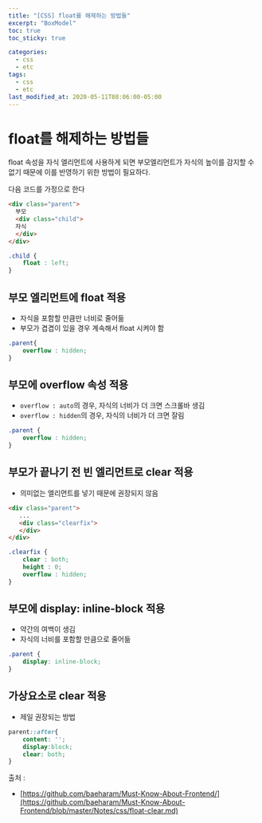 ```yaml
---
title: "[CSS] float를 해제하는 방법들"
excerpt: "BoxModel"
toc: true
toc_sticky: true

categories:
  - css
  - etc
tags:
  - css
  - etc
last_modified_at: 2020-05-11T08:06:00-05:00
---
```


# float를 해제하는 방법들 

float 속성을 자식 엘리먼트에 사용하게 되면 부모엘리먼트가 자식의 높이를 감지할 수 없기 때문에 이를 반영하기 위한 방법이 필요하다. 

다음 코드를 가정으로 한다

```html
<div class="parent">
  부모
  <div class="child">
  자식
  </div>
</div>

```

```css
.child {
    float : left;
}

```

## 부모 엘리먼트에 float 적용

+ 자식을 포함할 만큼만 너비로 줄어듦
+ 부모가 겹겹이 있을 경우 계속해서 float 시켜야 함

```css
.parent{
    overflow : hidden;
}

```

## 부모에 overflow 속성 적용

+ `overflow : auto`의 경우, 자식의 너비가 더 크면 스크롤바 생김
+ `overflow : hidden`의 경우, 자식의 너비가 더 크면 잘림

```css
.parent {
    overflow : hidden;
}

```

## 부모가 끝나기 전 빈 엘리먼트로 clear 적용

+ 의미없는 엘리먼트를 넣기 때문에 권장되지 않음

```html
<div class="parent">
   ...
   <div class="clearfix">
   </div>
</div>
```

```css
.clearfix {
    clear : both;
    height : 0;
    overflow : hidden;
}

```

## 부모에 display: inline-block 적용

+ 약간의 여백이 생김
+ 자식의 너비를 포함할 만큼으로 줄어듦 


```css
.parent {
    display: inline-block;
}

```

## 가상요소로 clear 적용

+ 제일 권장되는 방법

```css
parent::after{
    content: '';
    display:block;
    clear: both;
}

```

출처 : 
+ [https://github.com/baeharam/Must-Know-About-Frontend/](https://github.com/baeharam/Must-Know-About-Frontend/blob/master/Notes/css/float-clear.md)